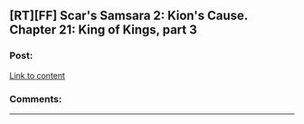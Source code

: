 ## [RT][FF] Scar's Samsara 2: Kion's Cause. Chapter 21: King of Kings, part 3

### Post:

[Link to content](https://www.fanfiction.net/s/12913348/21/Kion-s-Cause)

### Comments:

---

